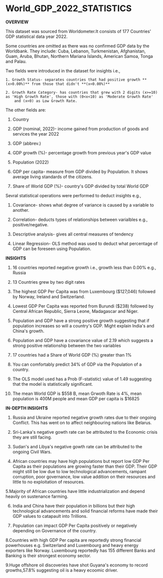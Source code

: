 # World_GDP_2022_STATISTICS

**OVERVIEW**

This dataset was sourced from Worldometer.It consists of  177 Countries' GDP statistical data year 2022.

Some countries are omitted as there was no confirmed GDP data by the  Worldbank.
They include: Cuba, Lebanon, Turkmenistan, Afghanistan, Guam, Aruba, Bhutan, Northern Mariana Islands, American Samoa, Tonga and Palau.

Two fields were introduced in the dataset for insights i.e., 

    1. Growth Status- separates countries that had positive growth **(x>0.00%)** from those that didn't **(x<0.00%)**
    
    2. Growth Rate Category- has countries that grew with 2 digits (x>=10) as 'High Growth Rate', those with (0<x<10) as 'Moderate Growth Rate' 
        and (x<0) as Low Growth Rate.

The other fields are:

  1. Country
  
  2. GDP (nominal, 2022)- income gained from production of goods and services the year 2022
 
  3. GDP (abbrev.)
 
  4. GDP growth (%)- percentage growth from previous year's GDP value
 
  5. Population (2022)
 
  6. GDP per capita- measure from GDP divided by Population. It shows average living standards of the citizens.
 
  7. Share of World GDP (%)- country's GDP divided by total World GDP

Sevral statistical operations were performed to deduct insights e.g., 
 
  1. Covariance- shows what degree of variance is caused by a variable to another.
 
  2. Correlation- deducts types of relationships between varialbles e.g., positive/negative.
 
  3. Descriptive analysis- gives all central measures of tendency

  4. Linear Regression- OLS method was used to deduct what percentage of GDP can be foreseen using Population.

**INSIGHTS**

1. 16 countries reported negative growth i.e., growth less than 0.00% e.g., Russia

2. 13 Countries grew by two digit rates

3. The highest GDP Per Capita was from Luxembourg ($127,046) followed by Norway, Ireland and Switzerland.

4. Lowest GDP Per Capita was reported from Burundi ($238) followed by Central African Republic, Sierra Leone, Madagascar and Niger.

5. Population and GDP have a strong positive growth suggesting that if population increases so will a country's GDP. Might explain India's and China's growth.

6. Population and GDP have a covariance value of 2.19 which suggests a strong positive relationship between the two variables

7. 17 countries had a Share of World GDP (%) greater than 1%

8. You can comfortably predict 34% of GDP via the Population of a country.

9. The OLS model used has a Prob (F-statistic) value of 1.49 suggesting that the model is statistically significant.

10. The mean World GDP is $558 B, mean Grwoth Rate is 4%, mean population is 400M people and mean GDP per capita is $16825

**IN-DEPTH INSIGHTS**

1. Russia and Ukraine reported negative growth rates due to their ongoing Conflict. This has went on to affect neighbouring nations like Belarus.

2. Sri-Lanka's negative gowth rate can be attributed to the Economic crisis they are still facing.

3. Sudan's and Libya's negative gowth rate can be attributed to the ongoing Civil Wars.

4. African countries may have high populations but report low GDP Per Capita as their populations are growing faster than their GDP.
   Their GDP might still be low due to low technological advancements, rampant corruption, poor governance, low value addition on their resources and  little to no exploitation of resources.
   
5.Majority of African countries have little industrialization and depend heavily on sustenance farming.
   
6. India and China have their population in billions but their high technological advancements and solid financial reforms have made their GDP values to catapault into Trillions.

7. Population can impact GDP Per Capita positively or negatively depending on Governance of the country.

8.Countries with high GDP Per capita are reportedly strong financial powerhouses e.g. Switzerland and Luxembourg and heavy energy exporters like Norway. 
  Luxembourg reportedly has 155 different Banks and Banking is their strongest economy sector.

9.Huge offshore oil discoveries have shot Guyana's economy to record growths,57.8% suggesting oil is a heavy ecoomic driver.
